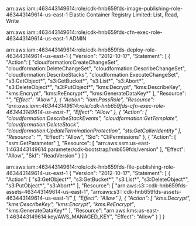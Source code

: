 arn:aws:iam::463443149614:role/cdk-hnb659fds-image-publishing-role-463443149614-us-east-1
Elastic Container Registry
Limited: List, Read, Write

arn:aws:iam::463443149614:role/cdk-hnb659fds-cfn-exec-role-463443149614-us-east-1
ADMIN

arn:aws:iam::463443149614:role/cdk-hnb659fds-deploy-role-463443149614-us-east-1
{
"Version": "2012-10-17",
"Statement": [
{
"Action": [
"cloudformation:CreateChangeSet",
"cloudformation:DeleteChangeSet",
"cloudformation:DescribeChangeSet",
"cloudformation:DescribeStacks",
"cloudformation:ExecuteChangeSet",
"s3:GetObject*",
"s3:GetBucket*",
"s3:List*",
"s3:Abort*",
"s3:DeleteObject*",
"s3:PutObject*",
"kms:Decrypt",
"kms:DescribeKey",
"kms:Encrypt",
"kms:ReEncrypt*",
"kms:GenerateDataKey*"
],
"Resource": "_",
"Effect": "Allow"
},
{
"Action": "iam:PassRole",
"Resource": "arn:aws:iam::463443149614:role/cdk-hnb659fds-cfn-exec-role-463443149614-us-east-1",
"Effect": "Allow"
},
{
"Action": [
"cloudformation:DescribeStackEvents",
"cloudformation:GetTemplate",
"cloudformation:DeleteStack",
"cloudformation:UpdateTerminationProtection",
"sts:GetCallerIdentity"
],
"Resource": "_",
"Effect": "Allow",
"Sid": "CliPermissions"
},
{
"Action": [
"ssm:GetParameter"
],
"Resource": [
"arn:aws:ssm:us-east-1:463443149614:parameter/cdk-bootstrap/hnb659fds/version"
],
"Effect": "Allow",
"Sid": "ReadVersion"
}
]
}

arn:aws:iam::463443149614:role/cdk-hnb659fds-file-publishing-role-463443149614-us-east-1
{
"Version": "2012-10-17",
"Statement": [
{
"Action": [
"s3:GetObject*",
"s3:GetBucket*",
"s3:List*",
"s3:DeleteObject*",
"s3:PutObject*",
"s3:Abort*"
],
"Resource": [
"arn:aws:s3:::cdk-hnb659fds-assets-463443149614-us-east-1",
"arn:aws:s3:::cdk-hnb659fds-assets-463443149614-us-east-1/*"
],
"Effect": "Allow"
},
{
"Action": [
"kms:Decrypt",
"kms:DescribeKey",
"kms:Encrypt",
"kms:ReEncrypt*",
"kms:GenerateDataKey*"
],
"Resource": "arn:aws:kms:us-east-1:463443149614:key/AWS_MANAGED_KEY",
"Effect": "Allow"
}
]
}
